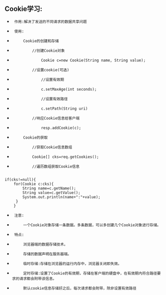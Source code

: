 ##  Cookie学习:
 * 		作用:解决了发送的不同请求的数据共享问题
 * 		使用:
 * 			Cookie的创建和存储
 * 				//创建Cookie对象
 * 					Cookie c=new Cookie(String name, String value);
 * 				//设置cookie(可选)
 * 					//设置有效期
 * 					c.setMaxAge(int seconds);
 *					//设置有效路径
 *					c.setPath(String uri)
 *				//响应Cookie信息给客户端
 *					resp.addCookie(c);
 *			Cookie的获取
 *				//获取Cookie信息数组
 *				Cookie[] cks=req.getCookies();
 *				//遍历数组获取Cookie信息


<pre><code class="java">
if(cks!=null){
    for(Cookie c:cks){
        String name=c.getName();
        String value=c.getValue();
        System.out.println(name+&quot;:&quot;+value);
     }
    }
</code></pre>



 *		注意:
 *			一个Cookie对象存储一条数据。多条数据，可以多创建几个Cookie对象进行存储。
 *		特点:
 *			浏览器端的数据存储技术。
 *			存储的数据声明在服务器端。
 *			临时存储:存储在浏览器的运行内存中，浏览器关闭即失效。
 *			定时存储:设置了Cookie的有效期，存储在客户端的硬盘中，在有效期内符合路径要求的请求都会附带该信息。
 *			默认cookie信息存储好之后，每次请求都会附带，除非设置有效路径